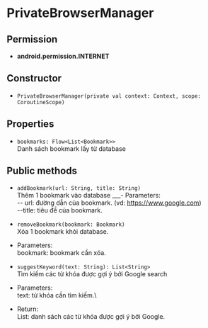 

# PrivateBrowserManager

## Permission
- **android.permission.INTERNET**

## Constructor
- ```PrivateBrowserManager(private val context: Context, scope: CoroutineScope)```

## Properties
- ```bookmarks: Flow<List<Bookmark>>```\
Danh sách bookmark lấy từ database


## Public methods
- ```addBookmark(url: String, title: String)```\
Thêm 1 bookmark vào database
___- Parameters:\
-- url: đường dẫn của bookmark. (vd: https://www.google.com)\
--title: tiêu đề của bookmark.


- ```removeBookmark(bookmark: Bookmark)```\
Xóa 1 bookmark khỏi database.

- Parameters:\
    bookmark: bookmark cần xóa.

- ```suggestKeyword(text: String): List<String>```\
Tìm kiếm các từ khóa được gợi ý bởi Google search
  
- Parameters:\
    text: từ khóa cần tìm kiếm.\
    
- Return:\
    List<String>: danh sách các từ khóa được gợi ý bởi Google.




